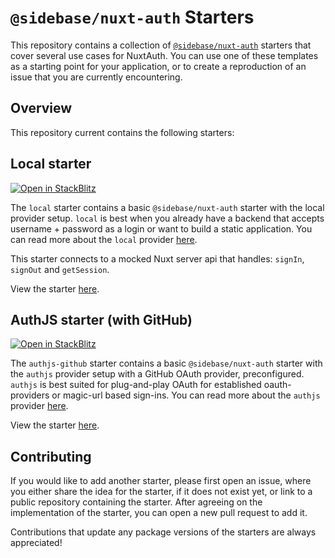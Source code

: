 # `@sidebase/nuxt-auth` Starters

This repository contains a collection of [`@sidebase/nuxt-auth`](https://github.com/sidebase/nuxt-auth) starters that cover several use cases for NuxtAuth. You can use one of these templates as a starting point for your application, or to create a reproduction of an issue that you are currently encountering.

## Overview

This repository current contains the following starters:

## Local starter

[![Open in StackBlitz](https://developer.stackblitz.com/img/open_in_stackblitz.svg)](https://stackblitz.com/github/zoey-kaiser/nuxt-auth-starters/tree/main/starters/local?file=nuxt.config.ts)

The `local` starter contains a basic `@sidebase/nuxt-auth` starter with the local provider setup. `local` is best when you already have a backend that accepts username + password as a login or want to build a static application. You can read more about the `local` provider [here](https://auth.sidebase.io/guide/local/quick-start).

This starter connects to a mocked Nuxt server api that handles: `signIn`, `signOut` and `getSession`.

View the starter [here](/starters/local/).

## AuthJS starter (with GitHub)

[![Open in StackBlitz](https://developer.stackblitz.com/img/open_in_stackblitz.svg)](https://stackblitz.com/github/zoey-kaiser/nuxt-auth-starters/tree/main/starters/authjs-github?file=nuxt.config.ts)

The `authjs-github` starter contains a basic `@sidebase/nuxt-auth` starter with the `authjs` provider setup with a GitHub OAuth provider, preconfigured. `authjs` is best suited for plug-and-play OAuth for established oauth-providers or magic-url based sign-ins. You can read more about the `authjs` provider [here](https://auth.sidebase.io/guide/authjs/quick-start).

View the starter [here](/starters/authjs-github/).

## Contributing

If you would like to add another starter, please first open an issue, where you either share the idea for the starter, if it does not exist yet, or link to a public repository containing the starter. After agreeing on the implementation of the starter, you can open a new pull request to add it. 

Contributions that update any package versions of the starters are always appreciated!
